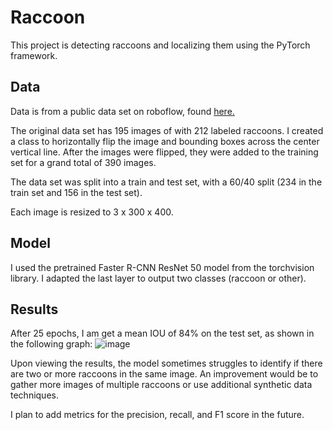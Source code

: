 # Raccoon
This project is detecting raccoons and localizing them using the PyTorch framework.

## Data
Data is from a public data set on roboflow, found [here.](https://public.roboflow.com/object-detection/raccoon/2)

The original data set has 195 images of with 212 labeled raccoons. I created a class to horizontally flip the image and bounding boxes across the center vertical line. After the images were flipped, they were added to the training set for a grand total of 390 images.

The data set was split into a train and test set, with a 60/40 split (234 in the train set and 156 in the test set).

Each image is resized to 3 x 300 x 400.

## Model
I used the pretrained Faster R-CNN ResNet 50 model from the torchvision library. I adapted the last layer to output two classes (raccoon or other).

## Results
After 25 epochs, I am get a mean IOU of 84% on the test set, as shown in the following graph:
![image](https://user-images.githubusercontent.com/26016287/123862549-191bcb00-d8ee-11eb-8683-ea0000c90fc6.png)

Upon viewing the results, the model sometimes struggles to identify if there are two or more raccoons in the same image. An improvement would be to gather more images of multiple raccoons or use additional synthetic data techniques.

I plan to add metrics for the precision, recall, and F1 score in the future.
